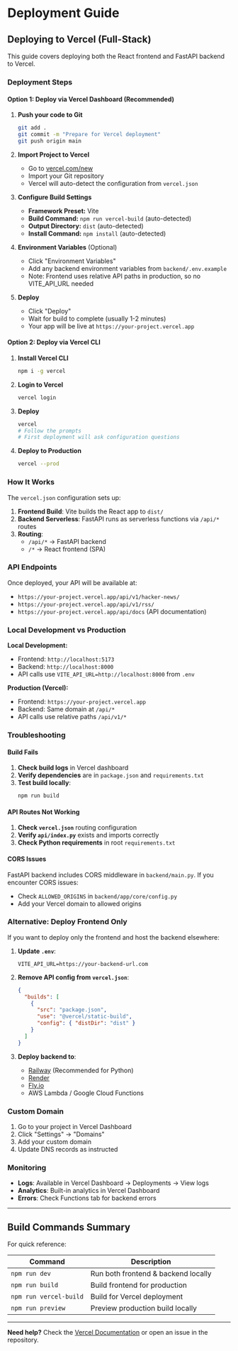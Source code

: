 # Deployment Guide

## Deploying to Vercel (Full-Stack)

This guide covers deploying both the React frontend and FastAPI backend to Vercel.

### Deployment Steps

#### Option 1: Deploy via Vercel Dashboard (Recommended)

1. **Push your code to Git**
   ```bash
   git add .
   git commit -m "Prepare for Vercel deployment"
   git push origin main
   ```

2. **Import Project to Vercel**
   - Go to [vercel.com/new](https://vercel.com/new)
   - Import your Git repository
   - Vercel will auto-detect the configuration from `vercel.json`

3. **Configure Build Settings**
   - **Framework Preset:** Vite
   - **Build Command:** `npm run vercel-build` (auto-detected)
   - **Output Directory:** `dist` (auto-detected)
   - **Install Command:** `npm install` (auto-detected)

4. **Environment Variables** (Optional)
   - Click "Environment Variables"
   - Add any backend environment variables from `backend/.env.example`
   - Note: Frontend uses relative API paths in production, so no VITE_API_URL needed

5. **Deploy**
   - Click "Deploy"
   - Wait for build to complete (usually 1-2 minutes)
   - Your app will be live at `https://your-project.vercel.app`

#### Option 2: Deploy via Vercel CLI

1. **Install Vercel CLI**
   ```bash
   npm i -g vercel
   ```

2. **Login to Vercel**
   ```bash
   vercel login
   ```

3. **Deploy**
   ```bash
   vercel
   # Follow the prompts
   # First deployment will ask configuration questions
   ```

4. **Deploy to Production**
   ```bash
   vercel --prod
   ```

### How It Works

The `vercel.json` configuration sets up:

1. **Frontend Build**: Vite builds the React app to `dist/`
2. **Backend Serverless**: FastAPI runs as serverless functions via `/api/*` routes
3. **Routing**:
   - `/api/*` → FastAPI backend
   - `/*` → React frontend (SPA)

### API Endpoints

Once deployed, your API will be available at:
- `https://your-project.vercel.app/api/v1/hacker-news/`
- `https://your-project.vercel.app/api/v1/rss/`
- `https://your-project.vercel.app/api/docs` (API documentation)

### Local Development vs Production

**Local Development:**
- Frontend: `http://localhost:5173`
- Backend: `http://localhost:8000`
- API calls use `VITE_API_URL=http://localhost:8000` from `.env`

**Production (Vercel):**
- Frontend: `https://your-project.vercel.app`
- Backend: Same domain at `/api/*`
- API calls use relative paths `/api/v1/*`

### Troubleshooting

#### Build Fails

1. **Check build logs** in Vercel dashboard
2. **Verify dependencies** are in `package.json` and `requirements.txt`
3. **Test build locally**:
   ```bash
   npm run build
   ```

#### API Routes Not Working

1. **Check `vercel.json`** routing configuration
2. **Verify `api/index.py`** exists and imports correctly
3. **Check Python requirements** in root `requirements.txt`

#### CORS Issues

FastAPI backend includes CORS middleware in `backend/main.py`. If you encounter CORS issues:
- Check `ALLOWED_ORIGINS` in `backend/app/core/config.py`
- Add your Vercel domain to allowed origins

### Alternative: Deploy Frontend Only

If you want to deploy only the frontend and host the backend elsewhere:

1. **Update `.env`**:
   ```
   VITE_API_URL=https://your-backend-url.com
   ```

2. **Remove API config from `vercel.json`**:
   ```json
   {
     "builds": [
       {
         "src": "package.json",
         "use": "@vercel/static-build",
         "config": { "distDir": "dist" }
       }
     ]
   }
   ```

3. **Deploy backend to**:
   - [Railway](https://railway.app) (Recommended for Python)
   - [Render](https://render.com)
   - [Fly.io](https://fly.io)
   - AWS Lambda / Google Cloud Functions

### Custom Domain

1. Go to your project in Vercel Dashboard
2. Click "Settings" → "Domains"
3. Add your custom domain
4. Update DNS records as instructed

### Monitoring

- **Logs**: Available in Vercel Dashboard → Deployments → View logs
- **Analytics**: Built-in analytics in Vercel Dashboard
- **Errors**: Check Functions tab for backend errors

---

## Build Commands Summary

For quick reference:

| Command | Description |
|---------|-------------|
| `npm run dev` | Run both frontend & backend locally |
| `npm run build` | Build frontend for production |
| `npm run vercel-build` | Build for Vercel deployment |
| `npm run preview` | Preview production build locally |

---

**Need help?** Check the [Vercel Documentation](https://vercel.com/docs) or open an issue in the repository.
